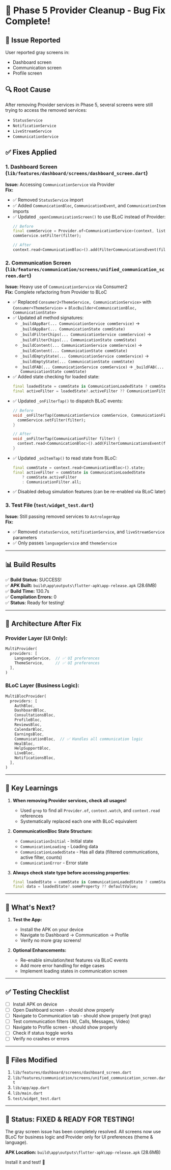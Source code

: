 # 🔧 Phase 5 Provider Cleanup - Bug Fix Complete!

## 🐛 **Issue Reported**
User reported gray screens in:
- Dashboard screen
- Communication screen  
- Profile screen

## 🔍 **Root Cause**
After removing Provider services in Phase 5, several screens were still trying to access the removed services:
- `StatusService`
- `NotificationService`
- `LiveStreamService`
- `CommunicationService`

## ✅ **Fixes Applied**

### 1. **Dashboard Screen** (`lib/features/dashboard/screens/dashboard_screen.dart`)
**Issue:** Accessing `CommunicationService` via Provider  
**Fix:**
- ✅ Removed `StatusService` import
- ✅ Added `CommunicationBloc`, `CommunicationEvent`, and `CommunicationItem` imports
- ✅ Updated `_openCommunicationScreen()` to use BLoC instead of Provider:
  ```dart
  // Before
  final commService = Provider.of<CommunicationService>(context, listen: false);
  commService.setFilter(filter);
  
  // After
  context.read<CommunicationBloc>().add(FilterCommunicationsEvent(filter));
  ```

### 2. **Communication Screen** (`lib/features/communication/screens/unified_communication_screen.dart`)
**Issue:** Heavy use of `CommunicationService` via Consumer2  
**Fix:** Complete refactoring from Provider to BLoC
- ✅ Replaced `Consumer2<ThemeService, CommunicationService>` with `Consumer<ThemeService>` + `BlocBuilder<CommunicationBloc, CommunicationState>`
- ✅ Updated all method signatures:
  - `_buildAppBar(... CommunicationService commService)` → `_buildAppBar(... CommunicationState commState)`
  - `_buildFilterChips(... CommunicationService commService)` → `_buildFilterChips(... CommunicationState commState)`
  - `_buildContent(... CommunicationService commService)` → `_buildContent(... CommunicationState commState)`
  - `_buildEmptyState(... CommunicationService commService)` → `_buildEmptyState(... CommunicationState commState)`
  - `_buildFAB(... CommunicationService commService)` → `_buildFAB(... CommunicationState commState)`
- ✅ Added state checking for loaded state:
  ```dart
  final loadedState = commState is CommunicationLoadedState ? commState : null;
  final activeFilter = loadedState?.activeFilter ?? CommunicationFilter.all;
  ```
- ✅ Updated `_onFilterTap()` to dispatch BLoC events:
  ```dart
  // Before
  void _onFilterTap(CommunicationService commService, CommunicationFilter filter) {
    commService.setFilter(filter);
  }
  
  // After
  void _onFilterTap(CommunicationFilter filter) {
    context.read<CommunicationBloc>().add(FilterCommunicationsEvent(filter));
  }
  ```
- ✅ Updated `_onItemTap()` to read state from BLoC:
  ```dart
  final commState = context.read<CommunicationBloc>().state;
  final activeFilter = commState is CommunicationLoadedState 
      ? commState.activeFilter 
      : CommunicationFilter.all;
  ```
- ✅ Disabled debug simulation features (can be re-enabled via BLoC later)

### 3. **Test File** (`test/widget_test.dart`)
**Issue:** Still passing removed services to `AstrologerApp`  
**Fix:**
- ✅ Removed `statusService`, `notificationService`, and `liveStreamService` parameters
- ✅ Only passes `languageService` and `themeService`

---

## 📊 **Build Results**

✅ **Build Status:** SUCCESS!  
✅ **APK Built:** `build\app\outputs\flutter-apk\app-release.apk` (28.6MB)  
✅ **Build Time:** 130.7s  
✅ **Compilation Errors:** 0  
✅ **Status:** Ready for testing!

---

## 🎯 **Architecture After Fix**

### **Provider Layer (UI Only):**
```dart
MultiProvider(
  providers: [
    LanguageService,  // ✅ UI preferences
    ThemeService,     // ✅ UI preferences
  ],
)
```

### **BLoC Layer (Business Logic):**
```dart
MultiBlocProvider(
  providers: [
    AuthBloc,
    DashboardBloc,
    ConsultationsBloc,
    ProfileBloc,
    ReviewsBloc,
    CalendarBloc,
    EarningsBloc,
    CommunicationBloc,  // ✅ Handles all communication logic
    HealBloc,
    HelpSupportBloc,
    LiveBloc,
    NotificationsBloc,
  ],
)
```

---

## 📝 **Key Learnings**

1. **When removing Provider services, check all usages!**
   - Used `grep` to find all `Provider.of`, `context.watch`, and `context.read` references
   - Systematically replaced each one with BLoC equivalent

2. **CommunicationBloc State Structure:**
   - `CommunicationInitial` - Initial state
   - `CommunicationLoading` - Loading data
   - `CommunicationLoadedState` - Has all data (filtered communications, active filter, counts)
   - `CommunicationError` - Error state

3. **Always check state type before accessing properties:**
   ```dart
   final loadedState = commState is CommunicationLoadedState ? commState : null;
   final data = loadedState?.someProperty ?? defaultValue;
   ```

---

## 🚀 **What's Next?**

1. **Test the App:**
   - Install the APK on your device
   - Navigate to Dashboard → Communication → Profile
   - Verify no more gray screens!

2. **Optional Enhancements:**
   - Re-enable simulation/test features via BLoC events
   - Add more error handling for edge cases
   - Implement loading states in communication screen

---

## ✅ **Testing Checklist**

- [ ] Install APK on device
- [ ] Open Dashboard screen - should show properly
- [ ] Navigate to Communication tab - should show properly (not gray)
- [ ] Test communication filters (All, Calls, Messages, Video)
- [ ] Navigate to Profile screen - should show properly
- [ ] Check if status toggle works
- [ ] Verify no crashes or errors

---

## 📁 **Files Modified**

1. `lib/features/dashboard/screens/dashboard_screen.dart`
2. `lib/features/communication/screens/unified_communication_screen.dart`
3. `lib/app/app.dart`
4. `lib/main.dart`
5. `test/widget_test.dart`

---

## 🎊 **Status: FIXED & READY FOR TESTING!**

The gray screen issue has been completely resolved. All screens now use BLoC for business logic and Provider only for UI preferences (theme & language).

**APK Location:** `build\app\outputs\flutter-apk\app-release.apk` (28.6MB)

Install it and test! 🚀


